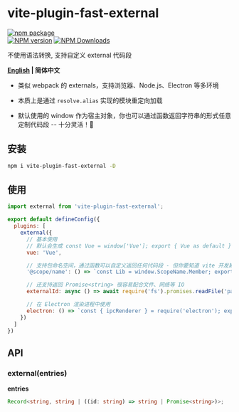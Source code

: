 # vite-plugin-fast-external

[![npm package](https://nodei.co/npm/vite-plugin-fast-external.png?downloads=true&downloadRank=true&stars=true)](https://www.npmjs.com/package/vite-plugin-fast-external)
<br/>
[![NPM version](https://img.shields.io/npm/v/vite-plugin-fast-external.svg?style=flat)](https://npmjs.org/package/vite-plugin-fast-external)
[![NPM Downloads](https://img.shields.io/npm/dm/vite-plugin-fast-external.svg?style=flat)](https://npmjs.org/package/vite-plugin-fast-external)

不使用语法转换, 支持自定义 external 代码段

**[English](https://github.com/caoxiemeihao/vite-plugins/tree/main/packages/fast-external#readme) | 简体中文**

- 类似 webpack 的 externals，支持浏览器、Node.js、Electron 等多环境

- 本质上是通过 `resolve.alias` 实现的模块重定向加载

- 默认使用的 window 作为宿主对象，你也可以通过函数返回字符串的形式任意定制代码段 -- 十分灵活！🎉

## 安装

```bash
npm i vite-plugin-fast-external -D
```

## 使用

```js
import external from 'vite-plugin-fast-external';

export default defineConfig({
  plugins: [
    external({
      // 基本使用
      // 默认会生成 const Vue = window['Vue']; export { Vue as default }
      vue: 'Vue',

      // 支持包命名空间，通过函数可以自定义返回任何代码段 - 但你要知道 vite 开发期只支持 ESM
      '@scope/name': () => `const Lib = window.ScopeName.Member; export default Lib;`,

      // 还支持返回 Promise<string> 很容易配合文件、网络等 IO
      externalId: async () => await require('fs').promises.readFile('path', 'utf-8'),

      // 在 Electron 渲染进程中使用
      electron: () => `const { ipcRenderer } = require('electron'); export { ipcRenderer }`,
    })
  ]
})
```

## API

### external(entries)

**entries**

```ts
Record<string, string | ((id: string) => string | Promise<string>)>;
```
